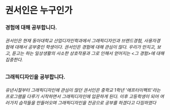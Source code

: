 # 권서인은 누구인가



### 경험에 대해 공부합니다.

###### 권서인은 현재 동아대학교 산업디자인학과에서 그래픽디자인과 브랜드경험, 사용자경험에 대해서 공부중인 학생이다. 권서인은 경험에 대해 관심이 많다. 우리가 만지고, 보고, 듣고는 하는 일상생활의 사소한 상호작용과 그로 인해서 얻어지는 <그 경험>에 대해 집중한다.



### 그래픽디자인을 공부합니다.

###### 유년시절부터 그래픽디자인에 관심이 많던 권서인은 중학교 1학년 '애프터이펙트'라는 프로그램을 다루기 시작하면서 그래픽디자인에 입문하게 된다. 이후 고등학생이 되어 여러가지 습작들을 만들어오며 그래픽디자인을 전공으로 공부를 하겠다고 다짐하였다

